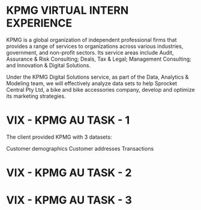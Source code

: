 # KPMG VIRTUAL INTERN EXPERIENCE

KPMG is a global organization of independent professional firms that provides a range of services to organizations across various industries, government, and non-profit sectors. Its service areas include Audit, Assurance & Risk Consulting; Deals, Tax & Legal; Management Consulting; and Innovation & Digital Solutions.

Under the KPMG Digital Solutions service, as part of the Data, Analytics & Modeling team, we will effectively analyze data sets to help Sprocket Central Pty Ltd, a bike and bike accessories company, develop and optimize its marketing strategies.

# VIX - KPMG AU TASK - 1

The client provided KPMG with 3 datasets:

Customer demographics
Customer addresses
Transactions

# VIX - KPMG AU TASK - 2
# VIX - KPMG AU TASK - 3

